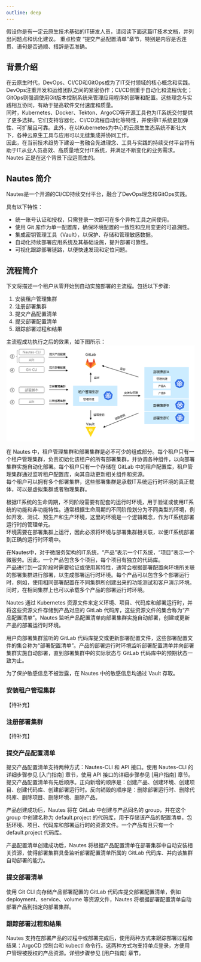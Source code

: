 ```yaml
---
outline: deep
---
```

假设你是有一定云原生技术基础的IT研发人员，请阅读下面这篇IT技术文档，并列出问题点和优化建议。
重点检查 “提交产品配置清单”章节，特别是内容是否连贯、语句是否通顺、措辞是否准确。


## 背景介绍

在云原生时代，DevOps、CI/CD和GitOps成为了IT交付领域的核心概念和实践。DevOps注重开发和运维团队之间的紧密协作；CI/CD侧重于自动化和流程优化；GitOps则强调使用Git版本控制系统来管理应用程序的部署和配置。这些理念与实践相互协同，有助于提高软件交付速度和质量。  
同时，Kubernetes、Docker、Tekton、ArgoCD等开源工具也为IT系统交付提供了更多选择。它们支持容器化、CI/CD流程自动化等特性，并使得IT系统更加弹性、可扩展且可靠。此外，在以Kubernetes为中心的云原生生态系统不断壮大下，各种云原生工具与应用可以无缝集成并协同工作。  
因此，在当前技术趋势下建设一套融合先进理念、工具与实践的持续交付平台将有助于IT从业人员高效、高质量地交付IT系统，并满足不断变化的业务需求。  
Nautes 正是在这个背景下应运而生的。

## Nautes 简介
Nautes是一个开源的CI/CD持续交付平台，融合了DevOps理念和GitOps实践。

具有以下特性：
- 统一账号认证和授权，只需登录一次即可在多个异构工具之间使用。
- 使用 Git 库作为单一配置库，确保环境配置的一致性和应用变更的可追溯性。
- 集成密钥管理工具（Vault），以保护、存储和管理敏感数据。
- 自动化持续部署应用系统及其基础设施，提升部署可靠性。
- 可视化跟踪部署链路，以便快速发现和定位问题。

## 流程简介
下文将描述一个租户从零开始到自动实施部署的主流程。包括以下步骤:
1. 安装租户管理集群
2. 注册部署集群
3. 提交产品配置清单
4. 提交部署配置清单
5. 跟踪部署过程和结果

主流程成功执行之后的效果，如下图所示：
![directive syntax graph](./../images/user-guide-overview-1.png)

在 Nautes 中，租户管理集群和部署集群是必不可少的组成部分。每个租户只有一个租户管理集群，负责初始化该租户的所有部署集群，并协调各种组件，以向部署集群实施自动化部署。每个租户只有一个存储在 GitLab 中的租户配置库，租户管理集群通过监听租户配置库，向其自动更新相关组件和资源。  
每个租户可以拥有多个部署集群，这些部署集群是承载IT系统运行时环境的真正载体，可以是虚拟集群或者物理集群。  

根据IT系统的生命周期，不同阶段需要有配套的运行时环境，用于验证或使用IT系统的功能和非功能特性。通常根据生命周期的不同阶段划分为不同类型的环境，例如开发、测试、预生产和生产环境，这里的环境是一个逻辑概念，作为IT系统部署运行时的管理单元。  
环境需要在部署集群上运行，因此必须将环境与部署集群相关联，以便IT系统部署到正确的运行时环境中。  

在Nautes中，对于微服务架构的IT系统，“产品”表示一个IT系统，“项目”表示一个微服务。因此，一个产品包含多个项目，每个项目有独立的代码库。  
产品进行到一定阶段时需要验证或使用其特性，通常会根据部署配置向环境所关联的部署集群进行部署，以生成部署运行时环境。每个产品可以包含多个部署运行时，例如，使用相同部署配置在不同集群所创建出来的功能测试和客户演示环境。同时，在相同集群上也可以承载多个产品的部署运行时环境。    

Nautes 通过 Kubernetes 资源文件来定义环境、项目、代码库和部署运行时，并将这些资源文件存储到产品对应的 GitLab 代码库，这些资源文件的集合称为“产品配置清单”。Nautes 监听产品配置清单向部署集群实施自动部署，创建或更新产品的部署运行时环境。  

用户向部署集群监听的 GitLab 代码库提交或更新部署配置文件，这些部署配置文件的集合称为“部署配置清单”。产品的部署运行时环境监听部署配置清单并向部署集群实施自动部署，直到部署集群中的实际状态与 GitLab 代码库中的预期状态一致为止。  

为了保护敏感信息不被泄露，在 Nautes 中的敏感信息均通过 Vault 存取。    

### 安装租户管理集群
【待补充】

### 注册部署集群
【待补充】

### 提交产品配置清单
提交产品配置清单支持两种方式：Nautes-CLI 和 API 接口。使用 Nautes-CLI 的详细步骤参见 [入门指南] 章节，使用 API 接口的详细步骤参见 [用户指南] 章节。  
提交产品配置清单有先后顺序。正向新增的顺序是：创建产品、创建环境、创建项目、创建代码库、创建部署运行时。反向销毁的顺序是：删除部署运行时、删除代码库、删除项目、删除环境、删除产品。  

产品创建成功后，Nautes 将在 GitLab 中创建与产品同名的 group，并在这个 group 中创建名称为 default.project 的代码库，用于存储该产品的配置清单，包括环境、项目、代码库和部署运行时的资源文件。一个产品有且只有一个 default.project 代码库。  

产品配置清单创建成功后，Nautes 将根据产品配置清单在部署集群中自动安装相关资源，使得部署集群具备监听部署配置清单所属的 GitLab 代码库、并向该集群自动部署的能力。

### 提交部署清单 
使用 Git CLI 向存储产品部署配置的 GitLab 代码库提交部署配置清单，例如 deployment、service、volume 等资源文件，Nautes 将根据部署配置清单自动部署产品到指定的部署集群。

### 跟踪部署过程和结果  
Nautes 支持在部署产品的过程中或部署完成后，使用两种方式来跟踪部署过程和结果：ArgoCD 控制台和 kubectl 命令行。这两种方式均支持单点登录，方便用户管理被授权的产品资源。详细步骤参见 [用户指南] 章节。